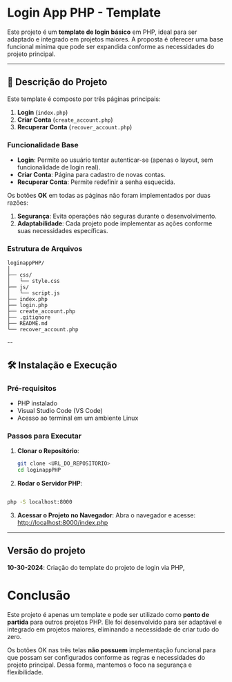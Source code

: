 # Login App PHP - Template

Este projeto é um **template de login básico** em PHP, ideal para ser adaptado e integrado em projetos maiores. A proposta é oferecer uma base funcional mínima que pode ser expandida conforme as necessidades do projeto principal.

---

## 📑 **Descrição do Projeto**

Este template é composto por três páginas principais:  
1. **Login** (`index.php`)  
2. **Criar Conta** (`create_account.php`)  
3. **Recuperar Conta** (`recover_account.php`)  

### **Funcionalidade Base**

- **Login**: Permite ao usuário tentar autenticar-se (apenas o layout, sem funcionalidade de login real).  
- **Criar Conta**: Página para cadastro de novas contas.  
- **Recuperar Conta**: Permite redefinir a senha esquecida.  

Os botões **OK** em todas as páginas não foram implementados por duas razões:
1. **Segurança**: Evita operações não seguras durante o desenvolvimento.
2. **Adaptabilidade**: Cada projeto pode implementar as ações conforme suas necessidades específicas.

### **Estrutura de Arquivos**

```
loginappPHP/
│
├── css/
│   └── style.css
├── js/
│   └── script.js
├── index.php
├── login.php
├── create_account.php
├── .gitignore
├── README.md
└── recover_account.php

```

--

## 🛠 **Instalação e Execução**

### **Pré-requisitos**
- PHP instalado
- Visual Studio Code (VS Code)
- Acesso ao terminal em um ambiente Linux

### **Passos para Executar**

1. **Clonar o Repositório**:
   ```bash
   git clone <URL_DO_REPOSITORIO>
   cd loginappPHP
   ```

2. **Rodar o Servidor PHP**:

```bash

php -S localhost:8000
```

3. **Acessar o Projeto no Navegador**: Abra o navegador e acesse:
[http://localhost:8000/index.php](http://localhost:8000/index.php)

---

## Versão do projeto
**10-30-2024**: Criação do template do projeto de login via PHP,

# Conclusão

Este projeto é apenas um template e pode ser utilizado como __ponto de partida__ para outros projetos PHP. Ele foi desenvolvido para ser adaptável e integrado em projetos maiores, eliminando a necessidade de criar tudo do zero.

Os botões OK nas três telas __não possuem__ implementação funcional para que possam ser configurados conforme as regras e necessidades do projeto principal. Dessa forma, mantemos o foco na segurança e flexibilidade.